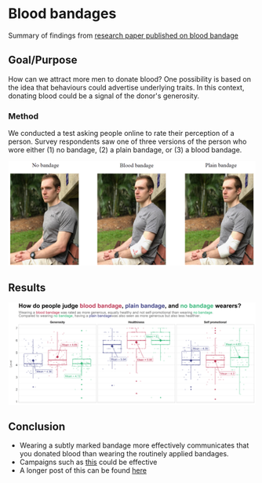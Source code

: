 # Blood bandages
Summary of findings from [research paper published on blood bandage](https://onlinelibrary.wiley.com/doi/abs/10.1111/vox.13018) 

## Goal/Purpose
How can we attract more men to donate blood? One possibility is based on the idea that behaviours could advertise underlying traits. In this context, donating blood could be a signal of the donor's generosity. 

### Method
We conducted a test asking people online to rate their perception of a person. Survey respondents saw one of three versions of the person who wore either (1) no bandage, (2) a plain bandage, or (3) a blood bandage. 


![alt text](https://github.com/miiichaellam/bloodbandage/blob/main/target.png?raw=true)

## Results
![alt text](https://github.com/miiichaellam/bloodbandage/blob/257a7e7c1d5e097a044780ceaf4a219bcd7f0f8e/results.png)

## Conclusion
- Wearing a subtly marked bandage more effectively communicates that you donated blood than wearing the routinely applied bandages.
- Campaigns such as [this](https://www.donateblood.com.au/true-colours) could be effective 
- A longer post of this can be found [here](https://research.psy.uq.edu.au/dorn/blood-branded-bandage/)
